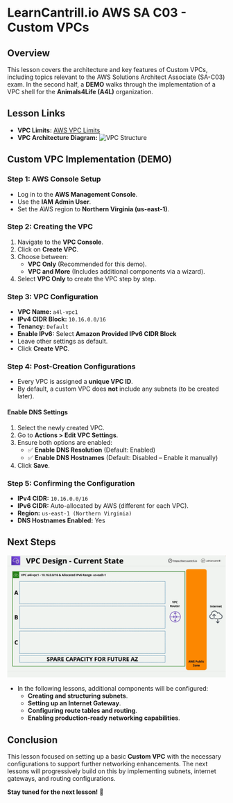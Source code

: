 # LearnCantrill.io AWS SA C03 - Custom VPCs

## Overview

This lesson covers the architecture and key features of Custom VPCs, including topics relevant to the AWS Solutions Architect Associate (SA-C03) exam. In the second half, a **DEMO** walks through the implementation of a VPC shell for the **Animals4Life (A4L)** organization.

## Lesson Links

- **VPC Limits:** [AWS VPC Limits](https://docs.aws.amazon.com/vpc/latest/userguide/amazon-vpc-limits.html)
- **VPC Architecture Diagram:** ![VPC Structure](<https://raw.githubusercontent.com/acantril/aws-sa-associate-saac03/main/0800-VIRTUAL_PRIVATE_CLOUD(VPC)/00_LEARNINGAIDS/VPCStucture-1.png>)

## Custom VPC Implementation (DEMO)

### **Step 1: AWS Console Setup**

- Log in to the **AWS Management Console**.
- Use the **IAM Admin User**.
- Set the AWS region to **Northern Virginia (us-east-1)**.

### **Step 2: Creating the VPC**

1. Navigate to the **VPC Console**.
2. Click on **Create VPC**.
3. Choose between:
   - **VPC Only** (Recommended for this demo).
   - **VPC and More** (Includes additional components via a wizard).
4. Select **VPC Only** to create the VPC step by step.

### **Step 3: VPC Configuration**

- **VPC Name:** `a4l-vpc1`
- **IPv4 CIDR Block:** `10.16.0.0/16`
- **Tenancy:** `Default`
- **Enable IPv6:** Select **Amazon Provided IPv6 CIDR Block**
- Leave other settings as default.
- Click **Create VPC**.

### **Step 4: Post-Creation Configurations**

- Every VPC is assigned a **unique VPC ID**.
- By default, a custom VPC does **not** include any subnets (to be created later).

#### **Enable DNS Settings**

1. Select the newly created VPC.
2. Go to **Actions > Edit VPC Settings**.
3. Ensure both options are enabled:
   - ✅ **Enable DNS Resolution** (Default: Enabled)
   - ✅ **Enable DNS Hostnames** (Default: Disabled – Enable it manually)
4. Click **Save**.

### **Step 5: Confirming the Configuration**

- **IPv4 CIDR:** `10.16.0.0/16`
- **IPv6 CIDR:** Auto-allocated by AWS (different for each VPC).
- **Region:** `us-east-1 (Northern Virginia)`
- **DNS Hostnames Enabled:** Yes

## Next Steps

![alt text](./Images/image-8.png)

- In the following lessons, additional components will be configured:
  - **Creating and structuring subnets**.
  - **Setting up an Internet Gateway**.
  - **Configuring route tables and routing**.
  - **Enabling production-ready networking capabilities**.

## Conclusion

This lesson focused on setting up a basic **Custom VPC** with the necessary configurations to support further networking enhancements. The next lessons will progressively build on this by implementing subnets, internet gateways, and routing configurations.

**Stay tuned for the next lesson!** 🎉
